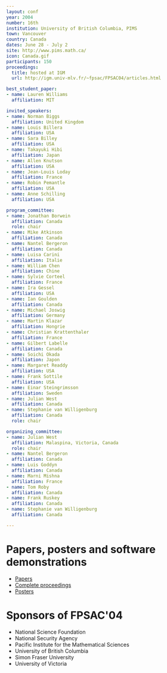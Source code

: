 ```yaml
---
layout: conf
year: 2004
number: 16th
institution: University of British Columbia, PIMS
town: Vancouver
country: Canada
dates: June 28 - July 2
site: http://www.pims.math.ca/
icon: Canada.gif
participants: 150
proceedings:
  title: hosted at IGM
  url: http://igm.univ-mlv.fr/~fpsac/FPSAC04/articles.html

best_student_paper:
- name: Lauren Williams
  affiliation: MIT

invited_speakers:
- name: Norman Biggs
  affiliation: United Kingdom
- name: Louis Billera
  affiliation: USA
- name: Sara Billey
  affiliation: USA
- name: Takayuki Hibi
  affiliation: Japan
- name: Allen Knutson
  affiliation: USA
- name: Jean-Louis Loday
  affiliation: France
- name: Robin Pemantle
  affiliation: USA
- name: Anne Schilling
  affiliation: USA

program_committee:
- name: Jonathan Borwein
  affiliation: Canada
  role: chair
- name: Mike Atkinson
  affiliation: Canada
- name: Nantel Bergeron
  affiliation: Canada
- name: Luisa Carini
  affiliation: Italie
- name: William Chen
  affiliation: Chine
- name: Sylvie Corteel
  affiliation: France
- name: Ira Gessel
  affiliation: USA
- name: Ian Goulden
  affiliation: Canada
- name: Michael Joswig
  affiliation: Germany
- name: Martin Klazar
  affiliation: Hongrie
- name: Christian Krattenthaler
  affiliation: France
- name: Gilbert Labelle
  affiliation: Canada
- name: Soichi Okada
  affiliation: Japon
- name: Margaret Readdy
  affiliation: USA
- name: Frank Sottile
  affiliation: USA
- name: Einar Steingrimsson
  affiliation: Sweden
- name: Julian West
  affiliation: Canada
- name: Stephanie van Willigenburg
  affiliation: Canada
  role: chair

organizing_committee:
- name: Julian West
  affiliation: Malaspina, Victoria, Canada
  role: chair
- name: Nantel Bergeron
  affiliation: Canada
- name: Luis Goddyn
  affiliation: Canada
- name: Marni Mishna
  affiliation: France
- name: Tom Roby 
  affiliation: Canada
- name: Frank Ruskey
  affiliation: Canada
- name: Stephanie van Willigenburg
  affiliation: Canada

---
```


# Papers, posters and software demonstrations

- [Papers](https://fpsac-archive.github.io/FPSAC04/articles.html)
- [Complete proceedings](https://fpsac-archive.github.io/FPSAC04/papers.pdf)
- [Posters](https://fpsac-archive.github.io/FPSAC04/posters.pdf)

# Sponsors of FPSAC'04

- National Science Foundation
- National Security Agency
- Pacific Institute for the Mathematical Sciences
- University of British Columbia
- Simon Fraser University
- University of Victoria
